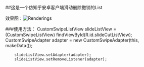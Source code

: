 ##这是一个仿知乎安卓客户端滑动删除撤销的List

效果图：![Renderings](http://vdisk-thumb-1.wcdn.cn/frame.1024x768/download.weipan.cn/35119591/fcab3d2fcd1ee297e6d5e459728776784a26cf2e?ssig=MBg9xZfWWy&Expires=1426406259&KID=sae,l30zoo1wmz)

###使用方法：
        CustomSwipeListView slideListView = (CustomSwipeListView) findViewById(R.id.slideCutListView);
        CustomSwipeAdapter adapter = new CustomSwipeAdapter(this, makeData());

        slideListView.setAdapter(adapter);
        slideListView.setRemoveListener(adapter);
